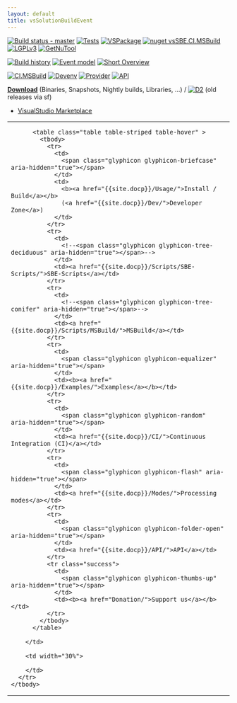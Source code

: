```yaml
---
layout: default
title: vsSolutionBuildEvent
---
```


[![Build status - master](https://ci.appveyor.com/api/projects/status/l38xn0j2c5an28e1/branch/master?svg=true)](https://ci.appveyor.com/project/3Fs/vssolutionbuildevent/branch/master)
[![Tests](https://img.shields.io/appveyor/tests/3Fs/vssolutionbuildevent/master.svg)](https://ci.appveyor.com/project/3Fs/vssolutionbuildevent/build/tests)
[![VSPackage](https://vssbe.r-eg.net/etc/badges/VSPackage.svg)](https://vssbe.r-eg.net/Changelist/#vsix)
[![nuget vsSBE.CI.MSBuild](https://img.shields.io/nuget/v/vsSBE.CI.MSBuild.svg)](https://www.nuget.org/packages/vsSBE.CI.MSBuild/)
[![LGPLv3](https://vssbe.r-eg.net/etc/badges/License.svg)](https://vssbe.r-eg.net/License/)
[![GetNuTool](https://vssbe.r-eg.net/etc/badges/GetNuTool.svg)](https://github.com/3F/GetNuTool)

[![Build history](https://buildstats.info/appveyor/chart/3Fs/vssolutionbuildevent?buildCount=15&includeBuildsFromPullRequest=true&showStats=true)](https://ci.appveyor.com/project/3Fs/vssolutionbuildevent/history)
[![Event model](https://vssbe.r-eg.net/doc/Resources/events_model_small.png)]({{site.docp}}/Scheme/)
[![Short Overview](https://vssbe.r-eg.net/doc/Resources/examples/overview-youtube.png)](https://youtu.be/FX5GiMX0ulI) 

[![CI.MSBuild](https://vssbe.r-eg.net/etc/badges/CI.MSBuild.svg)](https://vssbe.r-eg.net/Changelist/#cim)
[![Devenv](https://vssbe.r-eg.net/etc/badges/Devenv.svg)](https://vssbe.r-eg.net/Changelist/#devenv)
[![Provider](https://vssbe.r-eg.net/etc/badges/Provider.svg)](https://vssbe.r-eg.net/Changelist/#provider)
[![API](https://vssbe.r-eg.net/etc/badges/API.svg)](https://vssbe.r-eg.net/Changelist/#api)

**[Download](/Downloads/)** (Binaries, Snapshots, Nightly builds, Libraries, ...) / [![D2](https://img.shields.io/sourceforge/dt/vssbe.svg)](https://sourceforge.net/projects/vssbe/) (old releases via sf)

* [VisualStudio Marketplace](https://visualstudiogallery.msdn.microsoft.com/0d1dbfd7-ed8a-40af-ae39-281bfeca2334)

<div class="home">
  
  <table class="table">
    <tbody>
      <tr>
        <td>
          
          <table class="table table-striped table-hover" >
            <tbody>
              <tr>
                <td>
                  <span class="glyphicon glyphicon-briefcase" aria-hidden="true"></span>
                </td>
                <td>
                  <b><a href="{{site.docp}}/Usage/">Install / Build</a></b>
                  (<a href="{{site.docp}}/Dev/">Developer Zone</a>)
                </td>
              </tr>
              <tr>
                <td>
                  <!--<span class="glyphicon glyphicon-tree-deciduous" aria-hidden="true"></span>-->
                </td>
                <td><a href="{{site.docp}}/Scripts/SBE-Scripts/">SBE-Scripts</a></td>
              </tr>
              <tr>
                <td>
                  <!--<span class="glyphicon glyphicon-tree-conifer" aria-hidden="true"></span>-->
                </td>
                <td><a href="{{site.docp}}/Scripts/MSBuild/">MSBuild</a></td>
              </tr>
              <tr>
                <td>
                  <span class="glyphicon glyphicon-equalizer" aria-hidden="true"></span>
                </td>
                <td><b><a href="{{site.docp}}/Examples/">Examples</a></b></td>
              </tr>
              <tr>
                <td>
                  <span class="glyphicon glyphicon-random" aria-hidden="true"></span>
                </td>
                <td><a href="{{site.docp}}/CI/">Continuous Integration (CI)</a></td>
              </tr>
              <tr>
                <td>
                  <span class="glyphicon glyphicon-flash" aria-hidden="true"></span>
                </td>
                <td><a href="{{site.docp}}/Modes/">Processing modes</a></td>
              </tr>
              <tr>
                <td>
                  <span class="glyphicon glyphicon-folder-open" aria-hidden="true"></span>
                </td>
                <td><a href="{{site.docp}}/API/">API</a></td>
              </tr>
              <tr class="success">
                <td>
                  <span class="glyphicon glyphicon-thumbs-up" aria-hidden="true"></span>
                </td>
                <td><b><a href="Donation/">Support us</a></b></td>
              </tr>
            </tbody>
          </table>          
          
        </td>

        <td width="30%">
        
        </td>
      </tr>
    </tbody>
  </table>
  
</div>


